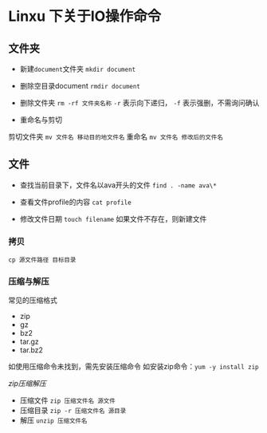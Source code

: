 # Linxu 下关于IO操作命令

## 文件夹

+ 新建`document`文件夹
`mkdir document`

+ 删除空目录document
`rmdir document`

+ 删除文件夹
`rm -rf 文件夹名称`
`-r` 表示向下递归，
`-f` 表示强删，不需询问确认

+ 重命名与剪切

剪切文件夹 `mv 文件名 移动目的地文件名`
重命名     `mv 文件名 修改后的文件名`



## 文件

+ 查找当前目录下，文件名以ava开头的文件
`find . -name ava\*`

+ 查看文件profile的内容
`cat profile`

+ 修改文件日期
`touch filename`
如果文件不存在，则新建文件

### 拷贝

`cp 源文件路径 目标目录`



### 压缩与解压

常见的压缩格式
+ zip
+ gz
+ bz2
+ tar.gz
+ tar.bz2

如使用压缩命令未找到，需先安装压缩命令
如安装zip命令：`yum -y install zip`

*zip压缩解压*
+ 压缩文件
`zip 压缩文件名 源文件`
+ 压缩目录
`zip -r 压缩文件名 源目录`
+ 解压
`unzip 压缩文件名`








